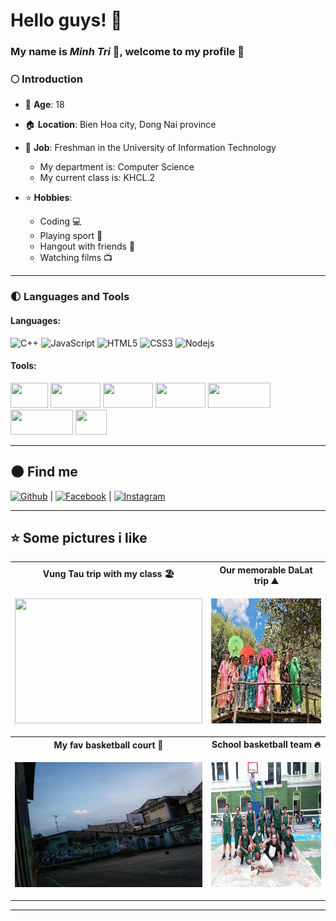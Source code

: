 # Hello guys! :sunflower:  
### My name is ***Minh Tri*** :boy:, welcome to my profile 👋
### :full_moon: Introduction
* :birthday: **Age**: 18 
* :house:  **Location**: Bien Hoa city, Dong Nai province
* :handbag: **Job**: Freshman in the University of Information Technology

    * My department is: Computer Science
    * My current class is: KHCL.2
* :star: **Hobbies**:
    * Coding :computer:
    * Playing sport :basketball:
    * Hangout with friends :two_men_holding_hands:
    * Watching films :tv:      

---


### :first_quarter_moon: **Languages** and **Tools**




####  Languages: 
![C++](https://img.shields.io/badge/-C++-000000?style=flat&logo=c%2B%2B)
![JavaScript](https://img.shields.io/badge/-JavaScript-000000?style=flat&logo=javascript)
![HTML5](https://img.shields.io/badge/-HTML5-000000?style=flat&logo=html5)
![CSS3](https://img.shields.io/badge/-CSS-000000?style=flat&logo=css3)
![Nodejs](https://img.shields.io/badge/-Nodejs-black?style=flat-square&logo=Node.js&logoColor=00d632)


#### Tools:

<code><img  height="40" width="60"  height="68px" src="https://www.vectorlogo.zone/logos/visualstudio_code/visualstudio_code-icon.svg"></code>
<code><img  height="40" width="80"  src="https://www.vectorlogo.zone/logos/git-scm/git-scm-ar21.svg"></code>
<code><img  height="40" width="80"  src="https://www.vectorlogo.zone/logos/figma/figma-ar21.svg"></code>
<code><img  height="40" width="80"  src="https://www.vectorlogo.zone/logos/canva/canva-ar21.svg"></code>
<code><img  height="40" width="100"  src="https://seeklogo.com/images/P/postman-logo-5110850F84-seeklogo.com.png"></code>
<code><img  height="40" width="100"  src="https://seeklogo.com/images/N/notion-logo-4CE8FBF5C5-seeklogo.com.png"></code>
<code><img  height="40" width="50"  src="https://seeklogo.com/images/N/nodejs-logo-D26404F360-seeklogo.com.png"></code>







---

## :new_moon: **Find me**

[![Github](https://img.shields.io/badge/-Github-000?style=flat&logo=Github&logoColor=white)](https://github.com/MinhTri017) | [![Facebook](https://img.shields.io/badge/Facebook-%231877F2.svg?&style=flat&logo=facebook&logoColor=white)](https://www.facebook.com/profile.php?id=100006472204856) | [![Instagram](https://img.shields.io/badge/Instagram-%23E4405F.svg?&style=flat&logo=instagram&logoColor=white)](https://www.instagram.com/minnhtrii/)

---


## ⭐ **Some pictures i like** 
<table style="width:100%; table-layout:fixed">
 <tr>
    <th>Vung Tau trip with my class 🏖️</th>
    <th>Our memorable DaLat trip ⛰️</th>
  </tr>  
   <tr>
      <td>
         <p> <img  height="200" width="300"  src="https://scontent-hkt1-1.xx.fbcdn.net/v/t1.6435-9/65841865_626219454530332_8584890444968624128_n.jpg?_nc_cat=110&ccb=1-5&_nc_sid=e3f864&_nc_ohc=JTG1A8p0BPcAX-gVyu9&_nc_ht=scontent-hkt1-1.xx&oh=00_AT-4e55_8lYUizWqDB0oEyYjBs0wZlMmih4OxAN79lV9Ig&oe=61ECF91F"> </p>
      </td>
      <td>
           <p> <img  height="200" width="300"  src="z3064188222479_ae17fb0e257dcdb7238d3d3254a26625.jpg"> </p>
      </td>
     
   </tr>
   <tr>
       <th>My fav basketball court 🏀</th>
       <th>School basketball team 🔥 </th>
   </tr>
   <tr>
      <td>
       <p> <img  height="200" width="300" src="z3064198645104_127de53cabc639dc6c504bf5d8bbf3f4.jpg"> </p>
      </td>
       <td>
           <p> <img  height="200" width="300"  src="z3064189922342_e9f1c6d69215785a20eb585a3f44da8a.jpg"> </p>
      </td>
      
   </tr>
</table>

---


<!--
>some pictures i like 
* <img align="left"  width="22px" src="https://cdn.jsdelivr.net/npm/simple-icons@v3/icons/facebook.svg" />**[Facebook](https://www.facebook.com/profile.php?id=100006472204856)**
* <img align="left" width="22px" src="https://cdn.jsdelivr.net/npm/simple-icons@v3/icons/instagram.svg" />**[Instagram](https://www.instagram.com/minnhtrii/)**
![JavaScript](https://img.shields.io/badge/-JavaScript-000000?style=flat&logo=javascript)
![C++](https://img.shields.io/badge/-C++-7FFFD4?style=flat&logo=c%2B%2B)
**Minhtri0817/Minhtri0817** is a ✨ _special_ ✨ repository because its `README.md` (this file) appears on your GitHub profile.
#### Languages:
* :one: **c++**  <img text-align="center" width="22px" src="https://cdn.jsdelivr.net/npm/simple-icons@v3/icons/cplusplus.svg" /> ![C++](https://img.shields.io/badge/-C++-000000?style=flat&logo=c%2B%2B)
* :two: **html**  <img text-align="center" width="22px" src="https://cdn.jsdelivr.net/npm/simple-icons@v3/icons/html5.svg" />
* :three: **css**  <img text-align="center" width="22px" src="https://cdn.jsdelivr.net/npm/simple-icons@v3/icons/css3.svg" />
* :four: **javascript** <img text-align="center" width="22px" src="https://cdn.jsdelivr.net/npm/simple-icons@v3/icons/javascript.svg" />
Here are some ideas to get you started:

- 🔭 I’m currently working on ...
- 🌱 I’m currently learning ...
- 👯 I’m looking to collaborate on ...
- 🤔 I’m looking for help with ...
- 💬 Ask me about ...
- 📫 How to reach me: ...
- 😄 Pronouns: ...
- ⚡ Fun fact: ...
-->
